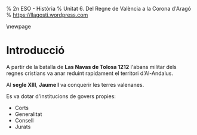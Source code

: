 % 2n ESO - Història
% Unitat 6. Del Regne de València a la Corona d'Aragó
% https://llagosti.wordpress.com

\newpage

# Introducció #

A partir de la batalla de **Las Navas de Tolosa 1212** l'abans militar dels regnes cristians va anar reduint rapidament el territori d'Al-Andalus.

Al **segle XIII**, **Jaume I** va conquerir les terres valenanes.

Es va dotar d'institucions de govers propies:

- Corts
- Generalitat
- Consell
- Jurats


